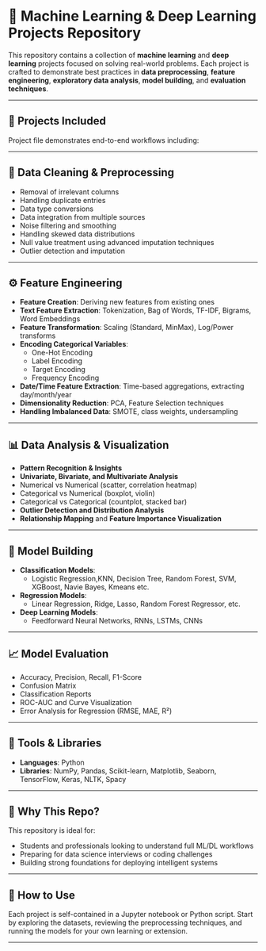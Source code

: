 # 🧠 Machine Learning & Deep Learning Projects Repository

This repository contains a collection of **machine learning** and **deep learning** projects focused on solving real-world problems. Each project is crafted to demonstrate best practices in **data preprocessing**, **feature engineering**, **exploratory data analysis**, **model building**, and **evaluation techniques**.

---

## 📁 Projects Included

Project file demonstrates end-to-end workflows including:

---

## 🧹 Data Cleaning & Preprocessing

- Removal of irrelevant columns  
- Handling duplicate entries  
- Data type conversions  
- Data integration from multiple sources  
- Noise filtering and smoothing  
- Handling skewed data distributions  
- Null value treatment using advanced imputation techniques  
- Outlier detection and imputation  

---

## ⚙️ Feature Engineering

- **Feature Creation**: Deriving new features from existing ones  
- **Text Feature Extraction**: Tokenization, Bag of Words, TF-IDF, Bigrams, Word Embeddings  
- **Feature Transformation**: Scaling (Standard, MinMax), Log/Power transforms  
- **Encoding Categorical Variables**:
  - One-Hot Encoding  
  - Label Encoding  
  - Target Encoding  
  - Frequency Encoding  
- **Date/Time Feature Extraction**: Time-based aggregations, extracting day/month/year  
- **Dimensionality Reduction**: PCA, Feature Selection techniques  
- **Handling Imbalanced Data**: SMOTE, class weights, undersampling  

---

## 📊 Data Analysis & Visualization

- **Pattern Recognition & Insights**  
- **Univariate, Bivariate, and Multivariate Analysis**  
- Numerical vs Numerical (scatter, correlation heatmap)  
- Categorical vs Numerical (boxplot, violin)  
- Categorical vs Categorical (countplot, stacked bar)  
- **Outlier Detection and Distribution Analysis**  
- **Relationship Mapping** and **Feature Importance Visualization**  

---

## 🤖 Model Building

- **Classification Models**:
  - Logistic Regression,KNN, Decision Tree, Random Forest, SVM, XGBoost, Navie Bayes, Kmeans etc.
- **Regression Models**:
  - Linear Regression, Ridge, Lasso, Random Forest Regressor, etc.
- **Deep Learning Models**:
  - Feedforward Neural Networks, RNNs, LSTMs, CNNs

---

## 📈 Model Evaluation

- Accuracy, Precision, Recall, F1-Score  
- Confusion Matrix  
- Classification Reports  
- ROC-AUC and Curve Visualization  
- Error Analysis for Regression (RMSE, MAE, R²)

---

## 🧰 Tools & Libraries

- **Languages**: Python  
- **Libraries**: NumPy, Pandas, Scikit-learn, Matplotlib, Seaborn, TensorFlow, Keras, NLTK, Spacy

---

## 🚀 Why This Repo?

This repository is ideal for:
- Students and professionals looking to understand full ML/DL workflows
- Preparing for data science interviews or coding challenges
- Building strong foundations for deploying intelligent systems

---

## 📌 How to Use

Each project is self-contained in a Jupyter notebook or Python script. Start by exploring the datasets, reviewing the preprocessing techniques, and running the models for your own learning or extension.

---


